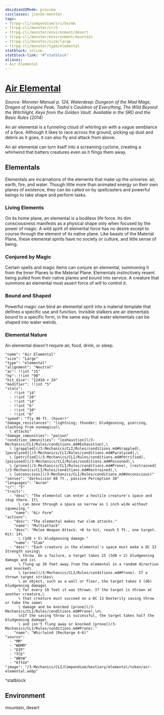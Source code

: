 ```yaml
---
obsidianUIMode: preview
cssclasses: json5e-monster
tags:
- ttrpg-cli/compendium/src/5e/mm
- ttrpg-cli/monster/cr/5
- ttrpg-cli/monster/environment/desert
- ttrpg-cli/monster/environment/mountain
- ttrpg-cli/monster/size/large
- ttrpg-cli/monster/type/elemental
statblock: inline
statblock-link: "#^statblock"
aliases:
- Air Elemental
---
```

# [Air Elemental](3-Mechanics\CLI\Compendium\bestiary\elemental/air-elemental.md)
*Source: Monster Manual p. 124, Waterdeep: Dungeon of the Mad Mage, Dragon of Icespire Peak, Tasha's Cauldron of Everything, The Wild Beyond the Witchlight, Keys from the Golden Vault. Available in the <span title='Systems Reference Document (5.1)'>SRD</span> and the Basic Rules (2014)*  

An air elemental is a funneling cloud of whirling air with a vague semblance of a face. Although it likes to race across the ground, picking up dust and debris as it goes, it can also fly and attack from above.

An air elemental can turn itself into a screaming cyclone, creating a whirlwind that batters creatures even as it flings them away.

## Elementals

Elementals are incarnations of the elements that make up the universe: air, earth, fire, and water. Though little more than animated energy on their own planes of existence, they can be called on by spellcasters and powerful beings to take shape and perform tasks.

### Living Elements

On its home plane, an elemental is a bodiless life force. Its dim consciousness manifests as a physical shape only when focused by the power of magic. A wild spirit of elemental force has no desire except to course through the element of its native plane. Like beasts of the Material Plane, these elemental spirits have no society or culture, and little sense of being.

### Conjured by Magic

Certain spells and magic items can conjure an elemental, summoning it from the Inner Planes to the Material Plane. Elementals instinctively resent being pulled from their native planes and bound into service. A creature that summons an elemental must assert force of will to control it.

### Bound and Shaped

Powerful magic can bind an elemental spirit into a material template that defines a specific use and function. Invisible stalkers are air elementals bound to a specific form, in the same way that water elementals can be shaped into water weirds.

### Elemental Nature

An elemental doesn't require air, food, drink, or sleep.

```statblock
"name": "Air Elemental"
"size": "Large"
"type": "elemental"
"alignment": "Neutral"
"ac": !!int "15"
"hp": !!int "90"
"hit_dice": "12d10 + 24"
"modifier": !!int "5"
"stats":
  - !!int "14"
  - !!int "20"
  - !!int "14"
  - !!int "6"
  - !!int "10"
  - !!int "6"
"speed": "fly 90 ft. (hover)"
"damage_resistances": "lightning; thunder; bludgeoning, piercing, slashing from nonmagical\
  \ attacks"
"damage_immunities": "poison"
"condition_immunities": "[exhaustion](/3-Mechanics/CLI/Rules/conditions.md#Exhaustion),\
  \ [grappled](/3-Mechanics/CLI/Rules/conditions.md#Grappled), [paralyzed](/3-Mechanics/CLI/Rules/conditions.md#Paralyzed),\
  \ [petrified](/3-Mechanics/CLI/Rules/conditions.md#Petrified), [poisoned](/3-Mechanics/CLI/Rules/conditions.md#Poisoned),\
  \ [prone](/3-Mechanics/CLI/Rules/conditions.md#Prone), [restrained](/3-Mechanics/CLI/Rules/conditions.md#Restrained),\
  \ [unconscious](/3-Mechanics/CLI/Rules/conditions.md#Unconscious)"
"senses": "darkvision 60 ft., passive Perception 10"
"languages": "Auran"
"cr": "5"
"traits":
  - "desc": "The elemental can enter a hostile creature's space and stop there. It\
      \ can move through a space as narrow as 1 inch wide without squeezing."
    "name": "Air Form"
"actions":
  - "desc": "The elemental makes two slam attacks."
    "name": "Multiattack"
  - "desc": "Melee Weapon Attack: +8 to hit, reach 5 ft., one target. Hit: 14\
      \ (2d8 + 5) bludgeoning damage."
    "name": "Slam"
  - "desc": "Each creature in the elemental's space must make a DC 13 Strength saving\
      \ throw. On a failure, a target takes 15 (3d8 + 2) bludgeoning damage and is\
      \ flung up 20 feet away from the elemental in a random direction and knocked\
      \ [prone](/3-Mechanics/CLI/Rules/conditions.md#Prone). If a thrown target strikes\
      \ an object, such as a wall or floor, the target takes 3 (d6) bludgeoning damage\
      \ for every 10 feet it was thrown. If the target is thrown at another creature,\
      \ that creature must succeed on a DC 13 Dexterity saving throw or take the same\
      \ damage and be knocked [prone](/3-Mechanics/CLI/Rules/conditions.md#Prone).\n\
      \nIf the saving throw is successful, the target takes half the bludgeoning damage\
      \ and isn't flung away or knocked [prone](/3-Mechanics/CLI/Rules/conditions.md#Prone)."
    "name": "Whirlwind (Recharge 4-6)"
"source":
  - "MM"
  - "WDMM"
  - "DIP"
  - "TCE"
  - "WBtW"
  - "KftGV"
"image": "/3-Mechanics/CLI/Compendium/bestiary/elemental/token/air-elemental.webp"
```
^statblock

## Environment

mountain, desert